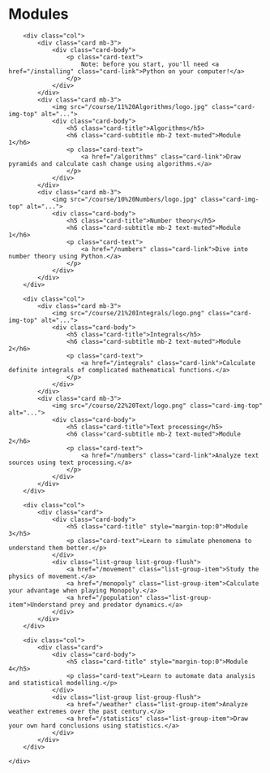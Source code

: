 # Modules

<div class="container p-0" markdown="0">
	<div class="row">

		<div class="col">
			<div class="card mb-3">
				<div class="card-body">
					<p class="card-text">
						Note: before you start, you'll need <a href="/installing" class="card-link">Python on your computer!</a>
					</p>
				</div>
			</div>
			<div class="card mb-3">
				<img src="/course/11%20Algorithms/logo.jpg" class="card-img-top" alt="...">
				<div class="card-body">
					<h5 class="card-title">Algorithms</h5>
					<h6 class="card-subtitle mb-2 text-muted">Module 1</h6>
					<p class="card-text">
						<a href="/algorithms" class="card-link">Draw pyramids and calculate cash change using algorithms.</a>
					</p>
				</div>
			</div>
			<div class="card mb-3">
				<img src="/course/10%20Numbers/logo.jpg" class="card-img-top" alt="...">
				<div class="card-body">
					<h5 class="card-title">Number theory</h5>
					<h6 class="card-subtitle mb-2 text-muted">Module 1</h6>
					<p class="card-text">
						<a href="/numbers" class="card-link">Dive into number theory using Python.</a>
					</p>
				</div>
			</div>
		</div>

		<div class="col">
			<div class="card mb-3">
				<img src="/course/21%20Integrals/logo.png" class="card-img-top" alt="...">
				<div class="card-body">
					<h5 class="card-title">Integrals</h5>
					<h6 class="card-subtitle mb-2 text-muted">Module 2</h6>
					<p class="card-text">
						<a href="/integrals" class="card-link">Calculate definite integrals of complicated mathematical functions.</a>
					</p>
				</div>
			</div>
			<div class="card mb-3">
				<img src="/course/22%20Text/logo.png" class="card-img-top" alt="...">
				<div class="card-body">
					<h5 class="card-title">Text processing</h5>
					<h6 class="card-subtitle mb-2 text-muted">Module 2</h6>
					<p class="card-text">
						<a href="/numbers" class="card-link">Analyze text sources using text processing.</a>
					</p>
				</div>
			</div>
		</div>

		<div class="col">
			<div class="card">
				<div class="card-body">
					<h5 class="card-title" style="margin-top:0">Module 3</h5>
					<p class="card-text">Learn to simulate phenomena to understand them better.</p>
				</div>
				<div class="list-group list-group-flush">
					<a href="/movement" class="list-group-item">Study the physics of movement.</a>
					<a href="/monopoly" class="list-group-item">Calculate your advantage when playing Monopoly.</a>
					<a href="/population" class="list-group-item">Understand prey and predator dynamics.</a>
				</div>
			</div>
		</div>

		<div class="col">
			<div class="card">
				<div class="card-body">
					<h5 class="card-title" style="margin-top:0">Module 4</h5>
					<p class="card-text">Learn to automate data analysis and statistical modelling.</p>
				</div>
				<div class="list-group list-group-flush">
					<a href="/weather" class="list-group-item">Analyze weather extremes over the past century.</a>
					<a href="/statistics" class="list-group-item">Draw your own hard conclusions using statistics.</a>
				</div>
			</div>
		</div>

	</div>
</div>
